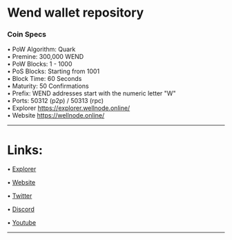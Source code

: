 Wend wallet repository
=====================================

### Coin Specs
 
• PoW Algorithm: Quark   
• Premine: 300,000 WEND   
• PoW Blocks: 1 - 1000   
• PoS Blocks: Starting from 1001   
• Block Time: 60 Seconds    
• Maturity: 50 Confirmations   
• Prefix: WEND addresses start with the numeric letter "W"   
• Ports: 50312 (p2p) / 50313 (rpc)   
• Explorer https://explorer.wellnode.online/   
• Website https://wellnode.online/

---

Links:
==================

• [Explorer](https://explorer.wellnode.online/)

• [Website](https://wellnode.online/)

• [Twitter](https://twitter.com/well_node)

• [Discord](https://discord.gg/T8924XMGrZ)

• [Youtube](https://www.youtube.com/@WellNode)

---

